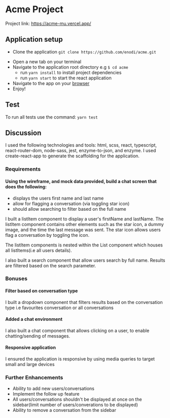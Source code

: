 # Acme Project

Project link: https://acme-mu.vercel.app/

## Application setup

- Clone the application `git clone https://github.com/enodi/acme.git`

* Open a new tab on your terminal
* Navigate to the application root directory e.g `$ cd acme`
  - run `yarn install` to install project dependencies
  - run `yarn start` to start the react application
* Navigate to the app on your [browser](http://localhost:3000)
* Enjoy!

## Test

To run all tests use the command: `yarn test`

## Discussion

I used the following technologies and tools: html, scss, react, typescript, react-router-dom, node-sass, jest, enzyme-to-json, and enzyme.
I used create-react-app to generate the scaffolding for the application.

### Requirements

#### Using the wireframe, and mock data provided, build a chat screen that does the following:

- displays the users first name and last name
- allow for flagging a conversation (via toggling star icon)
- should allow searching to filter based on the full name

I built a listItem component to display a user's firstName and lastName. The listItem component contains other elements such as the star icon, a dummy image, and the time the last message was sent. The star icon allows users flag a conversation by toggling the icon.

The listItem components is nested within the List component which houses all listItems(i.e all users details).

I also built a search component that allow users search by full name. Results are filtered based on the search parameter.

### Bonuses

#### Filter based on conversation type

I built a dropdown component that filters results based on the conversation type i.e favourites conversation or all conversations

#### Added a chat environment

I also built a chat component that allows clicking on a user, to enable chatting/sending of messages.

#### Responsive application

I ensured the application is responsive by using media queries to target small and large devices

### Further Enhancements

- Ability to add new users/conversations
- Implement the follow up feature
- All users/conversations shouldn't be displayed at once on the sidebar(limit number of users/converations to be displayed)
- Ability to remove a conversation from the sidebar
